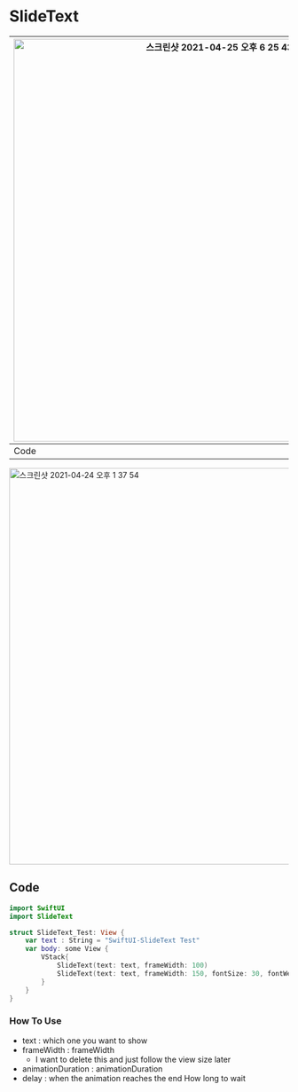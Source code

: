 # SlideText



| <img width="726" alt="스크린샷 2021-04-25 오후 6 25 43" src="https://user-images.githubusercontent.com/73557895/115988292-e9053280-a5f3-11eb-98c6-27e08efcaccf.png"> 	| ![ezgif-3-f92f394bc955](https://user-images.githubusercontent.com/73557895/115988289-e60a4200-a5f3-11eb-9f59-97966d4c2f54.gif) 	|
|----------------------------------------------------------------------------------------------------------------------------------------------------------------------	|--------------------------------------------------------------------------------------------------------------------------------	|
| Code                                                                                                                                                                 	| PreView                                                                                                                        	|                                                                                               	|

<img width="715" alt="스크린샷 2021-04-24 오후 1 37 54" src="https://user-images.githubusercontent.com/73557895/115947525-30f85c80-a503-11eb-8a9e-5d35fd2ec4f6.png">

## Code
```swift
import SwiftUI
import SlideText

struct SlideText_Test: View {
    var text : String = "SwiftUI-SlideText Test"
    var body: some View {
        VStack{
            SlideText(text: text, frameWidth: 100)
            SlideText(text: text, frameWidth: 150, fontSize: 30, fontWeight: .bold, animationDuration: 5, delay: 1)
        }
    }
}
```
### How To Use
- text : which one you want to show
- frameWidth : frameWidth
  - I want to delete this and just follow the view size later
- animationDuration : animationDuration
- delay : when the animation reaches the end How long to wait 
